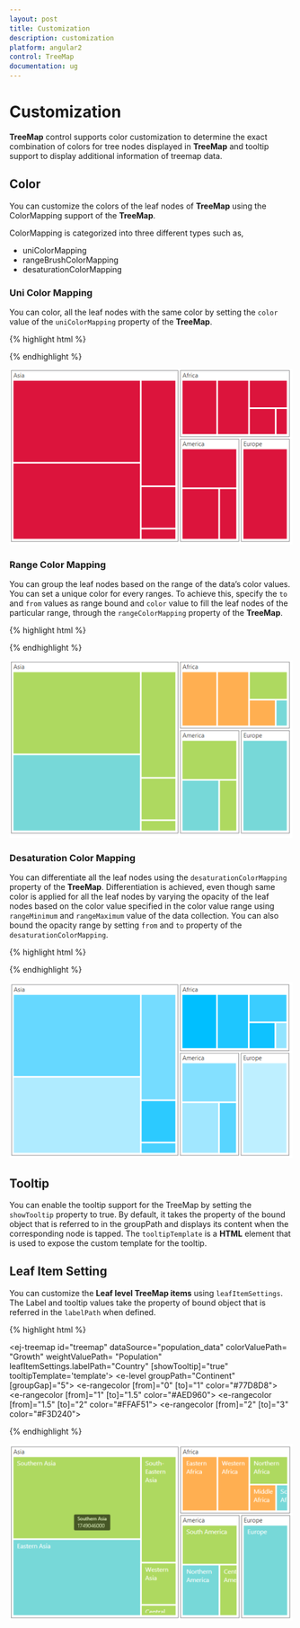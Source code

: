 ```yaml
---
layout: post
title: Customization
description: customization
platform: angular2
control: TreeMap
documentation: ug
---
```


# Customization

**TreeMap** control supports color customization to determine the exact combination of colors for tree nodes displayed in **TreeMap** and tooltip support to display additional information of treemap data.

## Color

You can customize the colors of the leaf nodes of **TreeMap** using the ColorMapping support of the **TreeMap**. 

ColorMapping is categorized into three different types such as,

* uniColorMapping
* rangeBrushColorMapping
* desaturationColorMapping

### Uni Color Mapping

You can color, all the leaf nodes with the same color by setting the `color` value of the `uniColorMapping` property of the **TreeMap**.

{% highlight html %}

<ej-treemap id="treemap" uniColorMapping.color="orange">
</ej-treemap>

{% endhighlight %}



![](Customization_images/Customization_img1.png)

### Range Color Mapping

You can group the leaf nodes based on the range of the data’s color values. You can set a unique color for every ranges. To achieve this, specify the `to` and `from` values as range bound and `color` value to fill the leaf nodes of the particular range, through the `rangeColorMapping` property of the **TreeMap**.

{% highlight html %}

<ej-treemap id="treemap">
      <e-rangecolormapping>
            <e-rangecolor [from]="0" [to]="1" color="#77D8D8">
            </e-rangecolor>
            <e-rangecolor [from]="1" [to]="2" color="#AED960">
            </e-rangecolor>
            <e-rangecolor [from]="2" [to]="3" color="#FFAF51">
            </e-rangecolor>
           	<e-rangecolor [from]="3" [to]="4" color="#F3D240">
            </e-rangecolor>
	</e-rangecolormapping>
</ej-treemap>

{% endhighlight %}

![](Customization_images/Customization_img2.png)

### Desaturation Color Mapping

You can differentiate all the leaf nodes using the `desaturationColorMapping` property of the **TreeMap**. Differentiation is achieved, even though same color is applied for all the leaf nodes by varying the opacity of the leaf nodes based on the color value specified in the color value range using `rangeMinimum` and `rangeMaximum` value of the data collection. You can also bound the opacity range by setting `from` and `to` property of the `desaturationColorMapping`.

{% highlight html %}

<ej-treemap id="treemap" desaturationColorMapping.color="DeepSkyBlue"
           desaturationColorMapping.from="1" desaturationColorMapping.to="0.2"
             desaturationColorMapping.rangeMinimum="0"
               desaturationColorMapping.rangeMaximum="4">
</ej-treemap>

{% endhighlight %}



![](Customization_images/Customization_img3.png)

## Tooltip

You can enable the tooltip support for the TreeMap by setting the `showTooltip` property to true. By default, it takes the property of the bound object that is referred to in the groupPath and displays its content when the corresponding node is tapped. The `tooltipTemplate` is a **HTML** element that is used to expose the custom template for the tooltip.

## Leaf Item Setting

You can customize the **Leaf level TreeMap items** using `leafItemSettings`. The Label and tooltip values take the property of bound object that is referred in the `labelPath` when defined.

{% highlight html %}

<script  id="template" type="application/jsrender">
        <div  style="margin-left:17px;margin-top:-45px;">      
            <div style="height:auto;width:auto;background:black;border-radius:3px;opacity:0.6">
                <div style="margin-top:-20px;margin-left:9px;padding-top:3px;margin-right:9px;">
                    <label style="margin-top:-20px;font-weight:normal;font-size:12px;color:white;font-family:Segoe UI;">'{{:Region}}'</label>
                </div>
                <div style="height:10px;"></div>
                <div style="margin-top:-10px;margin-left:9px;margin-right:9px;padding-bottom:3px;">
                    <label style="margin-top:-10px;font-weight:normal;font-size:14px;color:white;font-family:segoe ui light;">'{{:Population}}'</label>
                </div>
            </div>
        </div>            
</script>


<ej-treemap id="treemap"  dataSource="population_data" colorValuePath= "Growth"
          weightValuePath= "Population" leafItemSettings.labelPath="Country" 
                                 [showTooltip]="true" tooltipTemplate='template'>
    <e-levels>
            <e-level groupPath="Continent" [groupGap]="5"></e-level>
    </e-levels>
    <e-rangecolormapping>
           <e-rangecolor [from]="0" [to]="1" color="#77D8D8">
            </e-rangecolor>
            <e-rangecolor [from]="1" [to]="1.5" color="#AED960">
            </e-rangecolor>
            <e-rangecolor [from]="1.5" [to]="2" color="#FFAF51">
            </e-rangecolor>
           	<e-rangecolor [from]="2" [to]="3" color="#F3D240">
            </e-rangecolor>
  </e-rangecolormapping>
</ej-treemap>

{% endhighlight %}

![](Customization_images/Customization_img4.png)

